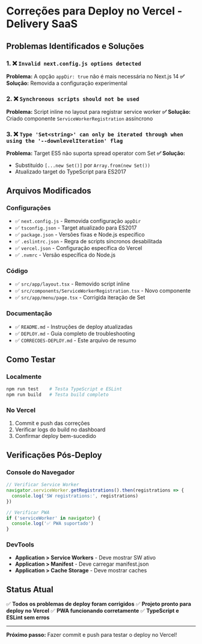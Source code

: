 # Correções para Deploy no Vercel - Delivery SaaS

## Problemas Identificados e Soluções

### 1. ❌ `Invalid next.config.js options detected`

**Problema:** A opção `appDir: true` não é mais necessária no Next.js 14
**✅ Solução:** Removida a configuração experimental

### 2. ❌ `Synchronous scripts should not be used`

**Problema:** Script inline no layout para registrar service worker
**✅ Solução:** Criado componente `ServiceWorkerRegistration` assíncrono

### 3. ❌ `Type 'Set<string>' can only be iterated through when using the '--downlevelIteration' flag`

**Problema:** Target ES5 não suporta spread operator com Set
**✅ Solução:**

- Substituído `[...new Set()]` por `Array.from(new Set())`
- Atualizado target do TypeScript para ES2017

## Arquivos Modificados

### Configurações

- ✅ `next.config.js` - Removida configuração `appDir`
- ✅ `tsconfig.json` - Target atualizado para ES2017
- ✅ `package.json` - Versões fixas e Node.js específico
- ✅ `.eslintrc.json` - Regra de scripts síncronos desabilitada
- ✅ `vercel.json` - Configuração específica do Vercel
- ✅ `.nvmrc` - Versão específica do Node.js

### Código

- ✅ `src/app/layout.tsx` - Removido script inline
- ✅ `src/components/ServiceWorkerRegistration.tsx` - Novo componente
- ✅ `src/app/menu/page.tsx` - Corrigida iteração de Set

### Documentação

- ✅ `README.md` - Instruções de deploy atualizadas
- ✅ `DEPLOY.md` - Guia completo de troubleshooting
- ✅ `CORRECOES-DEPLOY.md` - Este arquivo de resumo

## Como Testar

### Localmente

```bash
npm run test    # Testa TypeScript e ESLint
npm run build   # Testa build completo
```

### No Vercel

1. Commit e push das correções
2. Verificar logs do build no dashboard
3. Confirmar deploy bem-sucedido

## Verificações Pós-Deploy

### Console do Navegador

```javascript
// Verificar Service Worker
navigator.serviceWorker.getRegistrations().then(registrations => {
  console.log('SW registrations:', registrations)
})

// Verificar PWA
if ('serviceWorker' in navigator) {
  console.log('✅ PWA suportado')
}
```

### DevTools

- **Application > Service Workers** - Deve mostrar SW ativo
- **Application > Manifest** - Deve carregar manifest.json
- **Application > Cache Storage** - Deve mostrar caches

## Status Atual

✅ **Todos os problemas de deploy foram corrigidos**
✅ **Projeto pronto para deploy no Vercel**
✅ **PWA funcionando corretamente**
✅ **TypeScript e ESLint sem erros**

---

**Próximo passo:** Fazer commit e push para testar o deploy no Vercel!
